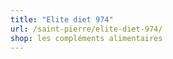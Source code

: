 ```yaml
---
title: "Elite diet 974"
url: /saint-pierre/elite-diet-974/
shop: les compléments alimentaires
---
```

